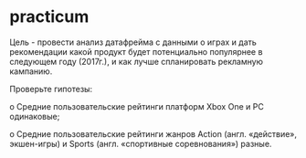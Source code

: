 # practicum
Цель - провести анализ датафрейма с данными о играх и дать рекомендации какой продукт будет потенциально популярнее в следующем году (2017г.), и как лучше спланировать рекламную кампанию.


Проверьте гипотезы:

o	Средние пользовательские рейтинги платформ Xbox One и PC одинаковые;

o	Средние пользовательские рейтинги жанров Action (англ. «действие», экшен-игры) и Sports (англ. «спортивные соревнования») разные.
